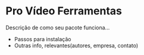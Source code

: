# Pro Vídeo Ferramentas

Descrição de como seu pacote funciona...

* Passos para instalação 
* Outras info, relevantes(autores, empresa, contato)